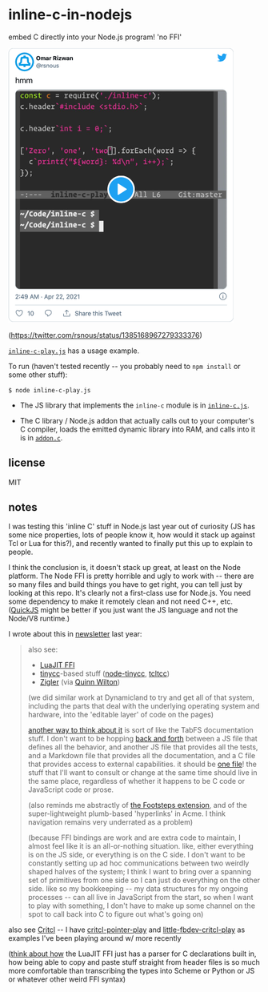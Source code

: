 # inline-c-in-nodejs

embed C directly into your Node.js program! 'no FFI'

<a href="https://twitter.com/rsnous/status/1385168967279333376"><img src="doc/hmm.png" width="450"></a>

(<https://twitter.com/rsnous/status/1385168967279333376>)

[`inline-c-play.js`](inline-c-play.js) has a usage example.

To run (haven't tested recently -- you probably need to `npm install` or
some other stuff):

```
$ node inline-c-play.js
```

- The JS library that implements the `inline-c` module is in
[`inline-c.js`](inline-c.js).

- The C library / Node.js addon that actually calls out to your
computer's C compiler, loads the emitted dynamic library into RAM, and
calls into it is in [`addon.c`](addon.c).

## license

MIT

## notes

I was testing this 'inline C' stuff in Node.js last year out of
curiosity (JS has some nice properties, lots of people know it, how
would it stack up against Tcl or Lua for this?), and recently wanted
to finally put this up to explain to people.

I think the conclusion is, it doesn't stack up great, at least on the
Node platform. The Node FFI is pretty horrible and ugly to work with
-- there are so many files and build things you have to get right, you
can tell just by looking at this repo. It's clearly not a first-class
use for Node.js. You need some dependency to make it remotely clean
and not need C++, etc. ([QuickJS](https://bellard.org/quickjs/) might
be better if you just want the JS language and not the Node/V8
runtime.)

I wrote about this in [newsletter](https://github.com/sponsors/osnr) last year:

> also see:
>
> -   [LuaJIT FFI](https://luajit.org/ext_ffi.html)
> -   [tinycc](https://github.com/TinyCC/tinycc)-based stuff ([node-tinycc](https://github.com/jerch/node-tinycc), [tcltcc](https://wiki.tcl-lang.org/page/tcltcc))
> -   [Zigler](https://github.com/ityonemo/zigler#zig-nifs-made-easy) (via [Quinn Wilton](https://twitter.com/wilton_quinn/status/1385710927534706690))
>
> (we did similar work at Dynamicland to try and get all of that system,
> including the parts that deal with the underlying operating system and
> hardware, into the 'editable layer' of code on the pages)
>
> [another way to think about it](https://twitter.com/rsnous/status/1385704521389670400) is sort of like the TabFS documentation
> stuff. I don't want to be hopping [back and forth](https://twitter.com/rsnous/status/1351319206692868097) between a JS file
> that defines all the behavior, and another JS file that provides all
> the tests, and a Markdown file that provides all the documentation,
> and a C file that provides access to external capabilities. it should
> be [one file](https://twitter.com/rsnous/status/1353420813098131457)! the stuff that I'll want to consult or change at the same
> time should live in the same place, regardless of whether it happens
> to be C code or JavaScript code or prose.
>
> (also reminds me abstractly of [the Footsteps extension](https://twitter.com/Wattenberger/status/1361342759102201860), and of the
> super-lightweight plumb-based 'hyperlinks' in Acme. I think navigation
> remains very underrated as a problem)
>
> (because FFI bindings are work and are extra code to maintain, I
> almost feel like it is an all-or-nothing situation. like, either
> everything is on the JS side, or everything is on the C side. I don't
> want to be constantly setting up ad hoc communications between two
> weirdly shaped halves of the system; I think I want to bring over a
> spanning set of primitives from one side so I can just do everything
> on the other side. like so my bookkeeping -- my data structures for my
> ongoing processes -- can all live in JavaScript from the start, so
> when I want to play with something, I don't have to make up some
> channel on the spot to call back into C to figure out what's going on)

also see
[Critcl](https://andreas-kupries.github.io/critcl/doc/files/critcl_pkg.html#section1)
-- I have
[critcl-pointer-play](https://github.com/osnr/critcl-pointer-play) and
[little-fbdev-critcl-play](https://github.com/osnr/little-fbdev-critcl-play)
as examples I've been playing around w/ more recently

([think about
how](https://twitter.com/rsnous/status/1385365317900144643) the LuaJIT
FFI just has a parser for C declarations built in, how being able to
copy and paste stuff straight from header files is so much more
comfortable than transcribing the types into Scheme or Python or JS or
whatever other weird FFI syntax)
